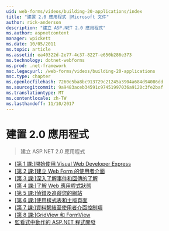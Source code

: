 ```yaml
---
uid: web-forms/videos/building-20-applications/index
title: "建置 2.0 應用程式 |Microsoft 文件"
author: rick-anderson
description: "建立 ASP.NET 2.0 應用程式"
ms.author: aspnetcontent
manager: wpickett
ms.date: 10/05/2011
ms.topic: article
ms.assetid: ea40322d-2e77-4c37-8227-e650b286e373
ms.technology: dotnet-webforms
ms.prod: .net-framework
msc.legacyurl: /web-forms/videos/building-20-applications
msc.type: chapter
ms.openlocfilehash: 7260e5ba8bc913729c21245a3904a684d94086dd
ms.sourcegitcommit: 9a9483aceb34591c97451997036a9120c3fe2baf
ms.translationtype: MT
ms.contentlocale: zh-TW
ms.lasthandoff: 11/10/2017
---
```

<a name="building-20-applications"></a>建置 2.0 應用程式
====================
> 建立 ASP.NET 2.0 應用程式


- [[第 1 課:]開始使用 Visual Web Developer Express](lesson-1-getting-started-with-visual-web-developer-express.md)
- [[第 2 課:]建立 Web Form 的使用者介面](lesson-2-creating-a-web-forms-user-interface.md)
- [[第 3 課:]深入了解事件和回傳的了解](lesson-3-understanding-more-about-events-and-postback.md)
- [[第 4 課:]了解 Web 應用程式狀態](lesson-4-understanding-web-application-state.md)
- [[第 5 課:]偵錯及追蹤您的網站](lesson-5-debugging-and-tracing-your-website.md)
- [[第 6 課:]使用樣式表和主版頁面](lesson-6-working-with-stylesheets-and-master-pages.md)
- [[第 7 課:]資料繫結至使用者介面控制項](lesson-7-databinding-to-user-interface-controls.md)
- [[第 8 課:]GridView 和 FormView](lesson-8-working-with-the-gridview-and-formview.md)
- [監看式中動作的 ASP.NET 程式開發](watch-aspnet-development-in-action.md)
